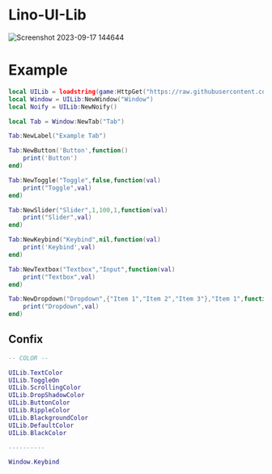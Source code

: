 # Lino-UI-Lib

![Screenshot 2023-09-17 144644](https://github.com/3345-c-a-t-s-u-s/Lino-UI-Lib/assets/117000269/eddddf83-e435-4a32-a4b8-cefc46b9b208)

# Example

```lua
local UILib = loadstring(game:HttpGet("https://raw.githubusercontent.com/3345-c-a-t-s-u-s/Linona-UI-Lib/main/source"))()
local Window = UILib:NewWindow("Window")
local Noify = UILib:NewNoify()

local Tab = Window:NewTab("Tab")

Tab:NewLabel("Example Tab")

Tab:NewButton('Button',function()
	print('Button')
end)

Tab:NewToggle("Toggle",false,function(val)
	print("Toggle",val)
end)

Tab:NewSlider("Slider",1,100,1,function(val)
	print("Slider",val)
end)

Tab:NewKeybind("Keybind",nil,function(val)
	print('Keybind',val)
end)

Tab:NewTextbox("Textbox","Input",function(val)
	print("Textbox",val)
end)

Tab:NewDropdown("Dropdown",{"Item 1","Item 2","Item 3"},"Item 1",function(val)
	print("Dropdown",val)
end)
```
## Confix

```lua
-- COLOR --

UILib.TextColor
UILib.ToggleOn
UILib.ScrollingColor
UILib.DropShadowColor
UILib.ButtonColor
UILib.RippleColor
UILib.BlackgroundColor
UILib.DefaultColor
UILib.BlackColor

----------

Window.Keybind
```
